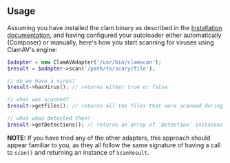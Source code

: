 ## Usage

Assuming you have installed the clam binary as described in the [Installation documentation](installation.md),
and having configured your autoloader either automatically (Composer) or manually, here's how you start scanning for viruses
using ClamAV's engine:

```php
$adapter = new ClamAVAdapter('/usr/bin/clamscan');
$result = $adapter->scan('/path/to/scary/file');

// do we have a virus?
$result->hasVirus(); // returns either true or false

// what was scanned?
$result->getFiles(); // returns all the files that were scanned during the operation, as an array of strings (absolute paths)

// what whas detected then?
$result->getDetections(); // returns an array of `Detection` instances if one or more viruses were detected
```

**NOTE:** If you have tried any of the other adapters, this approach should appear familiar to you, as they all follow the
same signature of having a call to `scan()` and returning an instance of `ScanResult`.
